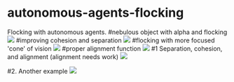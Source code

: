 # autonomous-agents-flocking
Flocking with autonomous agents.
#nebulous object with alpha and flocking
<img src="http://www.giphy.com/gifs/26gJArv5fZdqtEh6U"/>
#improving cohesion and separation
<img src="https://media.giphy.com/media/3oz8xvshs2odTEl96M/giphy.gif"/>
#flocking with more focused 'cone' of vision 
<img src="https://media.giphy.com/media/l2SpRfoTxpAm9zLBm/giphy.gif"/>
#proper alignment function
<img src="https://media.giphy.com/media/3o6Zt8s2fAQwJ2bzu8/giphy.gif"/>
#1 Separation, cohesion, and alignment (alignment needs work)
<img src="https://media.giphy.com/media/26uf6Cww6a8WIJ1kc/giphy.gif"/>

#2. Another example
<img src="https://media.giphy.com/media/d1FL0Yyg7mNU2WfC/giphy.gif"/>
